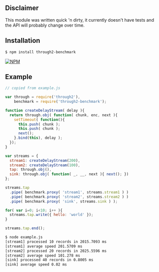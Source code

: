 ## Disclaimer

This module was written quick 'n dirty, it currently doesn't have tests and the API will probably change over time.

## Installation

```bash
$ npm install through2-benchmark
```

[![NPM](https://nodei.co/npm/through2-benchmark.png?downloads=true&stars=true)](https://nodei.co/npm/through2-benchmark)

## Example

```javascript
// copied from example.js

var through = require('through2'),
    benchmark = require('through2-benchmark');

function createDelayStream( delay ){
  return through.obj( function( chunk, enc, next ){
    setTimeout( function(){
      this.push( chunk );
      this.push( chunk );
      next();
    }.bind(this), delay );
  });
}

var streams = {
  stream1: createDelayStream(200),
  stream2: createDelayStream(100),
  tap: through.obj(),
  sink: through.obj( function( _, __, next ){ next(); })
};

streams.tap
  .pipe( benchmark.proxy( 'stream1', streams.stream1 ) )
  .pipe( benchmark.proxy( 'stream2', streams.stream2 ) )
  .pipe( benchmark.proxy( 'sink', streams.sink ) );

for( var i=0; i<10; i++ ){
  streams.tap.write({ hello: 'world' });
}

streams.tap.end();
```

```bash
$ node example.js
[stream1] processed 10 records in 2015.7093 ms
[stream1] average speed 201.5709 ms
[stream2] processed 20 records in 2025.5596 ms
[stream2] average speed 101.278 ms
[sink] processed 40 records in 0.8005 ms
[sink] average speed 0.02 ms
```
